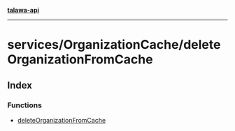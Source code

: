 [**talawa-api**](../../../README.md)

***

# services/OrganizationCache/deleteOrganizationFromCache

## Index

### Functions

- [deleteOrganizationFromCache](functions/deleteOrganizationFromCache.md)
